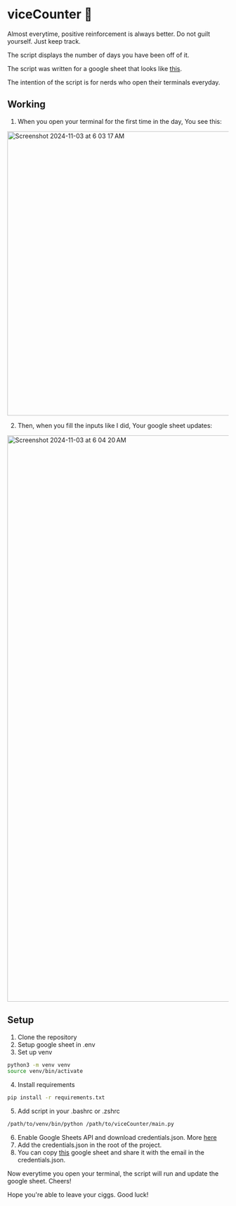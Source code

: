 # viceCounter :smoking:

Almost everytime, positive reinforcement is always better.  Do not guilt yourself. Just keep track.

The script displays the number of days you have been off of it.

The script was written for a google sheet that looks like [this](https://docs.google.com/spreadsheets/d/16s_Fe10OwKtn3cZu1nBdnDK4j7ZkZB6iNzbhkggpNZM/edit?gid=0#gid=0).

The intention of the script is for nerds who open their terminals everyday.

## Working

1. When you open your terminal for the first time in the day, You see this:


<img width="646" alt="Screenshot 2024-11-03 at 6 03 17 AM" src="https://github.com/user-attachments/assets/ebf5fbd5-0f1e-43bb-8c3b-5eb690869495">


2. Then, when you fill the inputs like I did, Your google sheet updates:

<img width="1287" alt="Screenshot 2024-11-03 at 6 04 20 AM" src="https://github.com/user-attachments/assets/915a8c81-2e32-4de5-b528-7e902afe8cf7">



## Setup
1. Clone the repository
2. Setup google sheet in .env
3. Set up venv
```bash
python3 -m venv venv
source venv/bin/activate
```
4. Install requirements
```bash
pip install -r requirements.txt
```
5. Add script in your .bashrc or .zshrc
```bash
/path/to/venv/bin/python /path/to/viceCounter/main.py
```
6. Enable Google Sheets API and download credentials.json. More [here](https://developers.google.com/sheets/api/quickstart/python)
7. Add the credentials.json in the root of the project.
8. You can copy [this](https://docs.google.com/spreadsheets/d/16s_Fe10OwKtn3cZu1nBdnDK4j7ZkZB6iNzbhkggpNZM/edit?gid=0#gid=0) google sheet and share it with the email in the credentials.json.

Now everytime you open your terminal, the script will run and update the google sheet. Cheers!


Hope you're able to leave your ciggs. Good luck!

